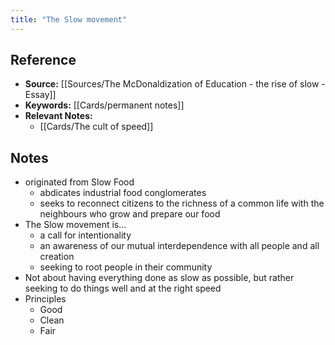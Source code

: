 ```yaml
---
title: "The Slow movement"
---
```

## Reference
- **Source:** [[Sources/The McDonaldization of Education - the rise of slow - Essay]]
- **Keywords:** [[Cards/permanent notes]]
- **Relevant Notes:** 
	- [[Cards/The cult of speed]]
## Notes
+ originated from Slow Food
	+ abdicates industrial food conglomerates
	+ seeks to reconnect citizens to the richness of a common life with the neighbours who grow and prepare our food
+ The Slow movement is...
	+ a call for intentionality
	+ an awareness of our mutual interdependence with all people and all creation
	+ seeking to root people in their community
+ Not about having everything done as slow as possible, but rather seeking to do things well and at the right speed
+ Principles
	+ Good
	+ Clean
	+ Fair